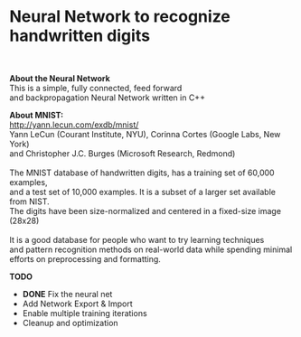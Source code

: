 
<h1> Neural Network to recognize handwritten digits </h1><br>

<b> About the Neural Network </b> <br>
This is a simple, fully connected, feed forward <br>
and backpropagation Neural Network written in C++ <br>

<b> About MNIST: </b> <br>
http://yann.lecun.com/exdb/mnist/ <br>
Yann LeCun (Courant Institute, NYU), Corinna Cortes (Google Labs, New York) <br>
and Christopher J.C. Burges (Microsoft Research, Redmond) <br>
<br>
The MNIST database of handwritten digits, has a training set of 60,000 examples, <br>
and a test set of 10,000 examples. It is a subset of a larger set available from NIST. <br>
The digits have been size-normalized and centered in a fixed-size image (28x28) <br>
<br>
It is a good database for people who want to try learning techniques <br>
and pattern recognition methods on real-world data while spending minimal <br> 
efforts on preprocessing and formatting. <br>

<b> TODO </b>
- <b>DONE</b> Fix the neural net
- Add Network Export & Import
- Enable multiple training iterations
- Cleanup and optimization